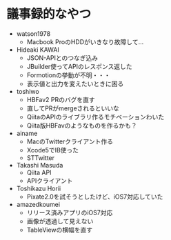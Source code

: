 # 議事録的なやつ
* watson1978
  * Macbook ProのHDDがいきなり故障して...
* Hideaki KAWAI
  * JSON-APIとのつなぎ込み
  * JBuilder使ってAPIのレスポンス返した
  * Formotionの挙動が不明・・・
   * 表示値と出力を変えたいときに困る
* toshiwo
  * HBFav2 PRのバグを直す
  * 直してPRがmergeされるといいな
  * QiitaのAPIのライブラリ作るモチベーションわいた
  * Qiita版HBFavのようなものを作るかも？
* ainame
  * MacのTwitterクライアント作る
  * Xcode5でIB使った
  * STTwitter
* Takashi Masuda
  * Qiita API
  * APIクライアント
* Toshikazu Horii
  * Pixate2.0を試そうとしたけど、iOS7対応していた
* amazedkoumei
  * リリース済みアプリのiOS7対応
  * 画像が透過して見えない
  * TableViewの横幅を直す
